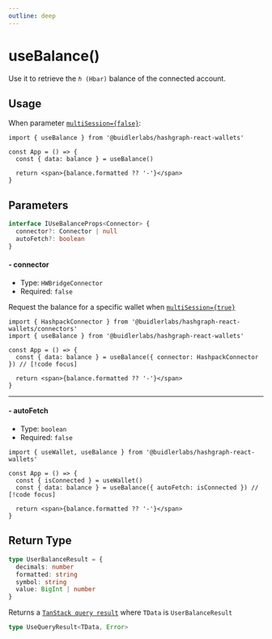 ```yaml
---
outline: deep
---
```


# useBalance()

Use it to retrieve the `ℏ (Hbar)` balance of the connected account.

## Usage

When parameter [`multiSession={false}`](/configuration.html#%F0%9F%94%80-multisession):

```tsx
import { useBalance } from '@buidlerlabs/hashgraph-react-wallets'

const App = () => {
  const { data: balance } = useBalance()

  return <span>{balance.formatted ?? '-'}</span>
}
```

## Parameters

```ts
interface IUseBalanceProps<Connector> {
  connector?: Connector | null
  autoFetch?: boolean
}
```

#### - connector

- Type: `HWBridgeConnector`
- Required: `false`

Request the balance for a specific wallet when [`multiSession={true}`](/configuration.html#%F0%9F%94%80-multisession)

```tsx
import { HashpackConnector } from '@buidlerlabs/hashgraph-react-wallets/connectors'
import { useBalance } from '@buidlerlabs/hashgraph-react-wallets'

const App = () => {
  const { data: balance } = useBalance({ connector: HashpackConnector }) // [!code focus]

  return <span>{balance.formatted ?? '-'}</span>
}
```

---

#### - autoFetch

- Type: `boolean`
- Required: `false`

```tsx
import { useWallet, useBalance } from '@buidlerlabs/hashgraph-react-wallets'

const App = () => {
  const { isConnected } = useWallet()
  const { data: balance } = useBalance({ autoFetch: isConnected }) // [!code focus]

  return <span>{balance.formatted ?? '-'}</span>
}
```

## Return Type

```ts
type UserBalanceResult = {
  decimals: number
  formatted: string
  symbol: string
  value: BigInt | number
}
```

Returns a [`TanStack query result`](https://tanstack.com/query/v4/docs/framework/react/reference/useQuery) where `TData` is `UserBalanceResult`

```ts
type UseQueryResult<TData, Error>
```
